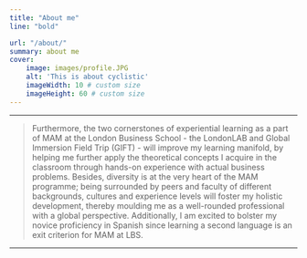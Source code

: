 ```yaml
---
title: "About me"
line: "bold"

url: "/about/"
summary: about me
cover:
    image: images/profile.JPG
    alt: 'This is about cyclistic'
    imageWidth: 10 # custom size
    imageHeight: 60 # custom size
---
```

***
> Furthermore, the two cornerstones of experiential learning as a part of MAM at the London Business School - the LondonLAB and Global Immersion Field Trip (GIFT) - will improve my learning manifold, by helping me further apply the theoretical concepts I acquire in the classroom through hands-on experience with actual business problems. Besides, diversity is at the very heart of the MAM programme; being surrounded by peers and faculty of different backgrounds, cultures and experience levels will foster my holistic development, thereby moulding me as a well-rounded professional with a global perspective. Additionally, I am excited to bolster my novice proficiency in Spanish since learning a second language is an exit criterion for MAM at LBS.
***
